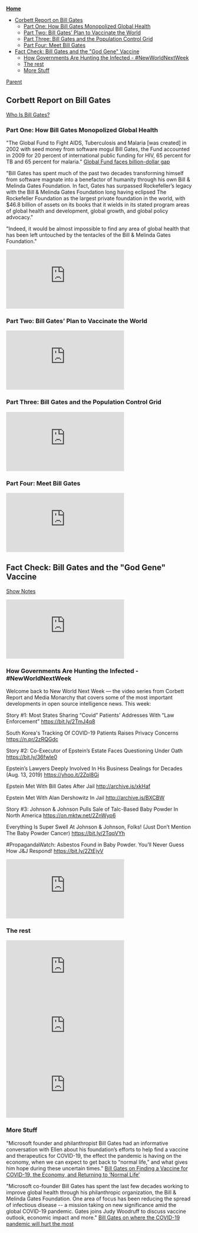 <!-- START doctoc generated TOC please keep comment here to allow auto update -->
<!-- DON'T EDIT THIS SECTION, INSTEAD RE-RUN doctoc TO UPDATE -->
**[Home](#pages/blog/cv19/index)**

- [Corbett Report on Bill Gates](#corbett-report-on-bill-gates)
  - [Part One: How Bill Gates Monopolized Global Health](#part-one-how-bill-gates-monopolized-global-health)
  - [Part Two: Bill Gates’ Plan to Vaccinate the World](#part-two-bill-gates-plan-to-vaccinate-the-world)
  - [Part Three: Bill Gates and the Population Control Grid](#part-three-bill-gates-and-the-population-control-grid)
  - [Part Four: Meet Bill Gates](#part-four-meet-bill-gates)
- [Fact Check: Bill Gates and the "God Gene" Vaccine](#fact-check-bill-gates-and-the-god-gene-vaccine)
  - [How Governments Are Hunting the Infected - #NewWorldNextWeek](#how-governments-are-hunting-the-infected---newworldnextweek)
  - [The rest](#the-rest)
  - [More Stuff](#more-stuff)

<!-- END doctoc generated TOC please keep comment here to allow auto update -->

[Parent](#pages/blog/cv19/bilmel)

## Corbett Report on Bill Gates

[Who Is Bill Gates?](https://www.corbettreport.com/gates/)

### Part One: How Bill Gates Monopolized Global Health

"The Global Fund to Fight AIDS, Tuberculosis and Malaria [was created] in 
2002 with seed money from software mogul Bill Gates, the Fund accounted in 
2009 for 20 percent of international public funding for HIV, 65 percent for 
TB and 65 percent for malaria."
[Global Fund faces billion-dollar gap](https://archive.fo/20130124180843/http://www.google.com/hostednews/afp/article/ALeqM5h6Ih8CYz1SqAKYjI-SiowJgu8BSA?docId=CNG.07d4a47a8ce76f0e07e322726bdf65a2.6f1)

"Bill Gates has spent much of the past two decades transforming 
himself from software magnate into a benefactor of humanity through his own 
Bill & Melinda Gates Foundation. In fact, Gates has surpassed Rockefeller’s 
legacy with the Bill & Melinda Gates Foundation long having eclipsed The 
Rockefeller Foundation as the largest private foundation in the world, with 
$46.8 billion of assets on its books that it wields in its stated program areas 
of global health and development, global growth, and global policy advocacy."

"Indeed, it would be almost impossible to find any area of global health that 
has been left untouched by the tentacles of the Bill & Melinda Gates Foundation."

<iframe width="320" height="160" src="https://www.youtube.com/embed/wQSYdAX_9JY" frameborder="0" allow="accelerometer; autoplay; encrypted-media; gyroscope; picture-in-picture" allowfullscreen></iframe>

### Part Two: Bill Gates’ Plan to Vaccinate the World

<iframe width="320" height="160" src="https://www.youtube.com/embed/o7A_cMpKm6w" frameborder="0" allow="accelerometer; autoplay; encrypted-media; gyroscope; picture-in-picture" allowfullscreen></iframe>

### Part Three: Bill Gates and the Population Control Grid

<iframe width="320" height="160" src="https://www.youtube.com/embed/igx86PoU7v8" frameborder="0" allow="accelerometer; autoplay; encrypted-media; gyroscope; picture-in-picture" allowfullscreen></iframe>

### Part Four: Meet Bill Gates

<iframe width="320" height="160" src="https://www.youtube.com/embed/DSvhPnUgyz8" frameborder="0" allow="accelerometer; autoplay; encrypted-media; gyroscope; picture-in-picture" allowfullscreen></iframe>


## Fact Check: Bill Gates and the "God Gene" Vaccine

[Show Notes](https://www.corbettreport.com/fact-check-bill-gates-and-the-god-gene-vaccine/)

<iframe width="320" height="160" src="https://www.youtube.com/embed/DawyMdbRQSU" frameborder="0" allow="accelerometer; autoplay; encrypted-media; gyroscope; picture-in-picture" allowfullscreen></iframe>

### How Governments Are Hunting the Infected - #NewWorldNextWeek

Welcome back to New World Next Week — the video series from Corbett Report and Media Monarchy that covers some of the most important developments in open source intelligence news. This week:

Story #1: Most States Sharing “Covid” Patients' Addresses With “Law Enforcement”
https://bit.ly/2TmJ4q8

South Korea's Tracking Of COVID-19 Patients Raises Privacy Concerns
https://n.pr/2zRQGdc

Story #2: Co-Executor of Epstein’s Estate Faces Questioning Under Oath
https://bit.ly/36fwle0

Epstein’s Lawyers Deeply Involved In His Business Dealings for Decades (Aug. 13, 2019)
https://yhoo.it/2Zpl8Gi

Epstein Met With Bill Gates After Jail
http://archive.is/xkHaf

Epstein Met With Alan Dershowitz In Jail 
http://archive.is/BXCBW

Story #3: Johnson & Johnson Pulls Sale of Talc-Based Baby Powder In North America
https://on.mktw.net/2ZnWyp6

Everything Is Super Swell At Johnson & Johnson, Folks! (Just Don’t Mention The Baby Powder Cancer)
https://bit.ly/2TqqVYh

#PropagandaWatch: Asbestos Found in Baby Powder. You’ll Never Guess How J&J Respond!
https://bit.ly/2ZtEjyV


<iframe width="320" height="160" src="https://www.youtube.com/embed/HfqdSG4dtsg" frameborder="0" allow="accelerometer; autoplay; encrypted-media; gyroscope; picture-in-picture" allowfullscreen></iframe>

### The rest

<iframe width="320" height="160" src="https://www.youtube.com/embed/3Jg4jzDmMac" frameborder="0" allow="accelerometer; autoplay; encrypted-media; gyroscope; picture-in-picture" allowfullscreen></iframe>
<iframe width="320" height="160" src="https://www.youtube.com/embed/k1trzdmwR2M" frameborder="0" allow="accelerometer; autoplay; encrypted-media; gyroscope; picture-in-picture" allowfullscreen></iframe>
<iframe width="320" height="160" src="https://www.youtube.com/embed/8lh-HGcXE1Q" frameborder="0" allow="accelerometer; autoplay; encrypted-media; gyroscope; picture-in-picture" allowfullscreen></iframe>

### More Stuff

"Microsoft founder and philanthropist Bill Gates had an informative 
conversation with Ellen about his foundation’s efforts to help find a vaccine 
and therapeutics for COVID-19, the effect the pandemic is having on the 
economy, when we can expect to get back to “normal life,” and what gives him 
hope during these uncertain times."
[Bill Gates on Finding a Vaccine for COVID-19, the Economy, and Returning to ‘Normal Life’](https://www.youtube.com/watch?v=5oEcxMfwJnw)

"Microsoft co-founder Bill Gates has spent the last few decades working to 
improve global health through his philanthropic organization, the Bill & 
Melinda Gates Foundation. One area of focus has been reducing the spread of 
infectious disease -- a mission taking on new significance amid the global 
COVID-19 pandemic. Gates joins Judy Woodruff to discuss vaccine outlook, 
economic impact and more."
[Bill Gates on where the COVID-19 pandemic will hurt the most](https://www.youtube.com/watch?v=W3qz9-bxljA)
